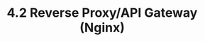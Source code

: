 ---
title: 4.2 Reverse Proxy/API Gateway (Nginx)
layout: page
parent: 4. Что получилось
nav_order: 402
---